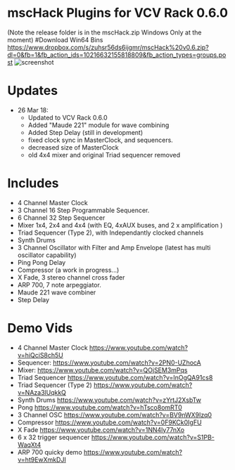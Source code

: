 # mscHack Plugins for VCV Rack 0.6.0

(Note the release folder is in the mscHack.zip Windows Only at the moment)
#Download Win64 Bins
https://www.dropbox.com/s/zuhsr56ds6ijgmr/mscHack%20v0.6.zip?dl=0&fb=1&fb_action_ids=10216632155818809&fb_action_types=groups.post
![screenshot](modules.PNG)

# Updates
- 26 Mar 18:
	- Updated to VCV Rack 0.6.0
	- Added "Maude 221" module for wave combining
	- Added Step Delay (still in development)
	- fixed clock sync in MasterClock, and sequencers.
	- decreased size of MasterClock
	- old 4x4 mixer and original Triad sequencer removed

# Includes
- 4 Channel Master Clock
- 3 Channel 16 Step Programmable Sequencer.
- 6 Channel 32 Step Sequencer
- Mixer 1x4, 2x4 and 4x4 (with EQ, 4xAUX buses, and 2 x amplification )
- Triad Sequencer (Type 2), with Independantly clocked channels
- Synth Drums
- 3 Channel Oscillator with Filter and Amp Envelope (latest has multi oscillator capability)
- Ping Pong Delay
- Compressor (a work in progress...)
- X Fade, 3 stereo channel cross fader
- ARP 700, 7 note arpeggiator.
- Maude 221 wave combiner
- Step Delay

# Demo Vids
- 4 Channel Master Clock https://www.youtube.com/watch?v=hiQciS8ch5U
- Sequencer: https://www.youtube.com/watch?v=2PN0-UZhocA
- Mixer: https://www.youtube.com/watch?v=QOjSEM3mPqs
- Triad Sequencer https://www.youtube.com/watch?v=InOgQA91cs8
- Triad Sequencer (Type 2) https://www.youtube.com/watch?v=NAza3lUqkkQ 
- Synth Drums https://www.youtube.com/watch?v=zYrtJ2XsbTw
- Pong https://www.youtube.com/watch?v=hTsco8omRT0
- 3 Channel OSC https://www.youtube.com/watch?v=BV9nWX9Izq0
- Compressor https://www.youtube.com/watch?v=0F9KCk0IgFU
- X Fade https://www.youtube.com/watch?v=1NN4ly77nXo
- 6 x 32 trigger sequencer https://www.youtube.com/watch?v=S1PB-WaqXt4
- ARP 700 quicky demo https://www.youtube.com/watch?v=ht9EwXmkDJI
